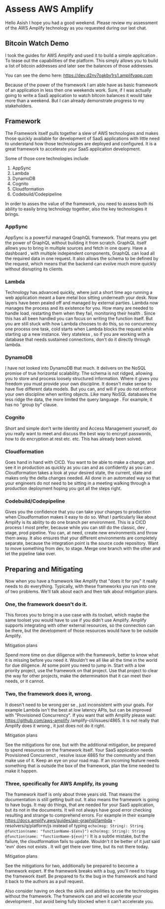 # Assess AWS Amplify
Hello Asish I hope you had a good weekend.  Please review my assessment of
 the AWS Amplify technology as you requested during our last chat.    

## Bitcoin Watch Demo
I took the guides for AWS Amplify and used it to build a simple application
.  To tease out the capabilities of the platform.  This simply
 allows you to build a list of bitcoin addresses and later see the balances
  of those addresses.  

You can see the demo here: https://dev.d2nv7oakby1rs1.amplifyapp.com

Because of the power of the framework I am able have as basic framework of an
 application in less then one weekends work.
Sure, if I was actually going to write a SaaS application to watch bitcoin
 balances it would take more than a weekend.  But I can already demonstrate
  progress to my stakeholders.   
  
## Framework 
The Framework itself pulls together a slew of AWS technologies and makes
 those quickly available for development of SaaS applications with little
  need to understand how those technologies are deployed and configured.  It
   is a great framework to accelerate your SaaS application development.  

Some of those core technologies include
1. AppSync
1. Lambda
1. DynamoDB
1. Cognito 
1. Cloudformation
1. Codebuild/Codepipeline

In order to asses the value of the framework, you need to assess both its
 ability to easily bring technology together, also the key technologies
  it brings.  

### AppSync
AppSync is a powerful managed GraphQL framework.  That means you get the
 power of GraphQL without building it from scratch.  GraphQL itself allows
  you to bring in multiple sources and fetch in one query.  Have a dashboard
  , with multiple independent components, GraphQL can load all the required
   data in one request.  It also allows the schema to be defined by the
    request, which means that the backend can evolve much more quickly
     without disrupting its clients.  
### Lambda
Technology has advanced quickly, where just a short time ago  running
 a web application meant a bare metal box sitting underneath your desk.  Now
  layers have been pealed off and managed by external parties.  Lambda now
   manages the process and its existence for you. How many are needed to
    handle load, restarting them when they fail, monitoring their health
    .  Since this has all been handled you can focus on writing the
     function itself.  But you are still stuck with how Lambda chooses to do
      this, so no concurrency one process one task, cold starts when Lambda
       blocks the request while starting up a new instance.  Very stateless
       , so if you are working with a database that needs sustained
        connections, don't do it directly through lambda.  
### DynamoDB
I have not looked into DynamoDB that much.  It delivers on the NoSQL promise
 of true horizontal scalability.  The schema is not ridged, allowing you to
  store and process loosely structured information.  Where it gives you
   freedom you must provide your own discipline.  It doesn't make sense to
    have five different data models.  But you can, and will if you do not
     enforce your own discipline when writing objects.  Like many NoSQL
      databases the less ridge the data, the more limited the query language
      .  For example, it has no "group by" clause.
### Cognito
Short and simple don't write Identity and Access Management yourself, do you
 really want to meet and discuss the best way to encrypt passwords, how to do
  encryption at rest etc. etc.  This has already been solved.  
### Cloudformation
Goes hand in hand with CICD.  You want to be able to make a change, and see
 it in production as quickly as you can and as confidently as you can
 . Cloudformation takes a look at your desired state, the current, state and
  makes only the delta changes needed.  All done in an automated way so that
   your engineers do not need to be sitting in a meeting walking through a
    production deployment hoping you got all the steps right.
### Codebuild/Codepipeline
Gives you the confidence that you can take your changes to production when
 Cloudformation makes it easy to do so.  What I particularly like about
  Amplify is its ability to do one branch per environment.  This is a CICD
   process I most prefer, because while you can still do the classic, dev
   , stage, prod pipeline.  You can, at need, create new environments and throw
    them away.  It also ensures that your different environments are
     completely separate, because the integration point is the source code
      repository.  Want to move something from dev, to stage.  Merge one
       branch with the other and let the pipeline take over.  
       
       
## Preparing and Mitigating

Now when you have a framework like Amplify that "does it for you" it really
 needs to do everything.  Typically, with these frameworks you run into one
  of two problems.  We'll talk about each and then talk about mitigation
   plans.  
  
  ### One, the framework doesn't do it.  
  This forces you to
   bring in a use case with its toolset, which maybe the same toolset you
    would have to use if you didn't use Amplify.  Amplify supports
     integrating with other external resources, so the connection can be
      there, but the development of those resources would have to be outside
       Amplify.
   
   Mitigation plans
   
   Spend more time on due diligence with the framework, better to know
    what it is missing before you need it.  Wouldn't we all like all the
     time in the world for due diligence.  At some point you need to jump
      in.  Start with a
     low
     priority project, use the framework on that project.  Use that project to
      clear the way for
      other projects, make the determination that it can meet their needs, or
       it cannot.    
       
  ### Two, the framework does it, wrong.  
  It doesn't need to be wrong per se
  , just inconsistent with your goals.  For example Lambda isn't the best at
   low latency APIs, but can be improved with "Provisioned Concurrency".  If you
    want that with Amplify please wait: https://github.com/aws-amplify
    /amplify-cli/issues/4865.  It is not really that Amplify does it wrong
    , it just does not do it right.
    
  Mitigation plans
  
  See the mitigations for one, but with the additional mitigation, be
   prepared to spend
   resources on the
   framework itself.  Your SaaS application needs Provisioned Concurrenct
   , resolve issue 4865 for the community and then make use of it. Keep an
    eye on your road map.  If an incoming feature needs something that is
     outside the box of the framework, plan the time needed to make it happen.  
    
  ### Three, specifically for AWS Amplify, its young
  The framework itself is only about three years old.  That means the
   documentation is still getting built out. It also means the framework is
    going to have bugs.  It may do things, that are needed for your SaaS
     application, but its not in the documents.  It will not always have good
      error
      checking resulting and strange to comprehend errors.  For example in
       their example https://docs.amplify.aws/guides/api-graphql/lambda
       -resolvers/q/platform/js instead of typing 
       ```
       echo(msg: String): String @function(name: "functionName-${env}")
       ```
       ```
       echo(msg: String): String @function(name: "functionName-${evn}")
       ```
       It is a subtle mistake, but the failure, the cloudformation fails to
        update. Wouldn't it be better of it just said 'evn' does not exists
        .  It will get there over time, but its not there today.
     
  Mitigation plans
  
  See the mitigations for two, additionally be prepared to become a framework
   expert.  If the framework breaks with a bug, you'll need to triage the
    framework itself.  Be prepared to fix the bug in the framework and hand
     it back to the authors as a pull request.
     
  Also consider having on deck the skills and abilities to use the
   technologies without the framework.  The framework can and wil accelerate
    your
    development
   , but avoid being fully blocked when it can't accelerate you.